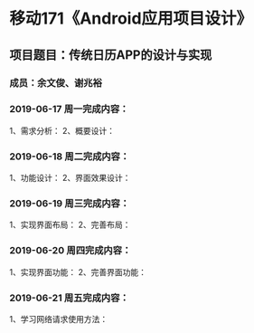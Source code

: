 # 移动171《Android应用项目设计》
## 项目题目：传统日历APP的设计与实现
### 成员：余文俊、谢兆裕

### 2019-06-17 周一完成内容：
1、需求分析：
2、概要设计：


### 2019-06-18 周二完成内容：
1、功能设计：
2、界面效果设计：


### 2019-06-19 周三完成内容：
1、实现界面布局：
2、完善布局：

### 2019-06-20 周四完成内容：
1、实现界面功能：
2、完善界面功能：

### 2019-06-21 周五完成内容：
1、学习网络请求使用方法：

